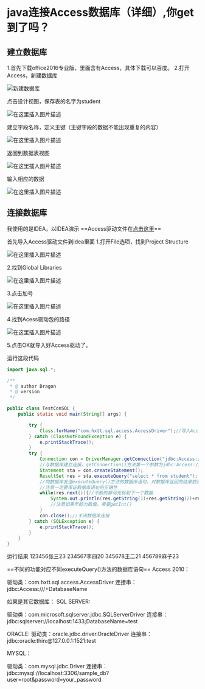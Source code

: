 # java连接Access数据库（详细）,你get到了吗？

## 建立数据库

1.首先下载office2016专业版，里面含有Access，具体下载可以百度。
2.打开Access，新建数据库



![新建数据库](https://img-blog.csdnimg.cn/20191209181645834.png?x-oss-process=image/watermark,type_ZmFuZ3poZW5naGVpdGk,shadow_10,text_aHR0cHM6Ly9ibG9nLmNzZG4ubmV0L2RyYWdvbmVkXzEyMw==,size_16,color_FFFFFF,t_70)

点击设计视图，保存表的名字为student

![在这里插入图片描述](https://img-blog.csdnimg.cn/20191209181800485.png?x-oss-process=image/watermark,type_ZmFuZ3poZW5naGVpdGk,shadow_10,text_aHR0cHM6Ly9ibG9nLmNzZG4ubmV0L2RyYWdvbmVkXzEyMw==,size_16,color_FFFFFF,t_70)



建立字段名称，定义主键（主键字段的数据不能出现重复的内容）



![在这里插入图片描述](https://img-blog.csdnimg.cn/2019120918214456.png?x-oss-process=image/watermark,type_ZmFuZ3poZW5naGVpdGk,shadow_10,text_aHR0cHM6Ly9ibG9nLmNzZG4ubmV0L2RyYWdvbmVkXzEyMw==,size_16,color_FFFFFF,t_70)

返回到数据表视图



![在这里插入图片描述](https://img-blog.csdnimg.cn/20191209182255958.png?x-oss-process=image/watermark,type_ZmFuZ3poZW5naGVpdGk,shadow_10,text_aHR0cHM6Ly9ibG9nLmNzZG4ubmV0L2RyYWdvbmVkXzEyMw==,size_16,color_FFFFFF,t_70)

输入相应的数据



![在这里插入图片描述](https://img-blog.csdnimg.cn/20191209182509644.png?x-oss-process=image/watermark,type_ZmFuZ3poZW5naGVpdGk,shadow_10,text_aHR0cHM6Ly9ibG9nLmNzZG4ubmV0L2RyYWdvbmVkXzEyMw==,size_16,color_FFFFFF,t_70)

## 连接数据库
我使用的是IDEA，以IDEA演示
==Access驱动文件在[点击这里](http://java.hhit.edu.cn/UserFiles/111004/files/20181212145939827.zip)==

首先导入Access驱动文件到idea里面
1.打开File选项，找到Project Structure



![在这里插入图片描述](https://img-blog.csdnimg.cn/20200103134721571.png)

2.找到Global Libraries



![在这里插入图片描述](https://img-blog.csdnimg.cn/20200103134831571.png?x-oss-process=image/watermark,type_ZmFuZ3poZW5naGVpdGk,shadow_10,text_aHR0cHM6Ly9ibG9nLmNzZG4ubmV0L2RyYWdvbmVkXzEyMw==,size_16,color_FFFFFF,t_70)

3.点击加号



![在这里插入图片描述](https://img-blog.csdnimg.cn/20200103135044547.png?x-oss-process=image/watermark,type_ZmFuZ3poZW5naGVpdGk,shadow_10,text_aHR0cHM6Ly9ibG9nLmNzZG4ubmV0L2RyYWdvbmVkXzEyMw==,size_16,color_FFFFFF,t_70)

4.找到Acess驱动包的路径



![在这里插入图片描述](https://img-blog.csdnimg.cn/20200103135135285.png?x-oss-process=image/watermark,type_ZmFuZ3poZW5naGVpdGk,shadow_10,text_aHR0cHM6Ly9ibG9nLmNzZG4ubmV0L2RyYWdvbmVkXzEyMw==,size_16,color_FFFFFF,t_70)



5.点击OK就导入好Access驱动了。

运行这段代码
```java
import java.sql.*;

/**
 * @ author Dragon
 * @ version
 */

public class TestConSQL {
    public static void main(String[] args) {

        try {
            Class.forName("com.hxtt.sql.access.AccessDriver");//导入Access驱动文件，本质是.class文件
        } catch (ClassNotFoundException e) {
            e.printStackTrace();
        }
        try {
            Connection con = DriverManager.getConnection("jdbc:Access:///C:\\Users\\lenovo\\Desktop\\Datas.accdb","","");
            //与数据库建立连接，getConnection()方法第一个参数为jdbc:Access:///+文件总路径,第二个参数是用户名，第三个参数是密码（Access是没有用户名和密码此处为空字符串）
            Statement sta = con.createStatement();
            ResultSet res = sta.executeQuery("select * from student");
            //向数据库发送executeQuery()方法的数据库语句，对数据库返回的结果放到ResultSet里面
            //注意一定要保证数据库语句的正确性
            while(res.next()){//不断的移动光标到下一个数据
                System.out.println(res.getString(1)+res.getString(2)+res.getInt(3));
                //注意如果年龄为数值，需要getInt()
            }
            con.close();//关闭数据库连接
        } catch (SQLException e) {
            e.printStackTrace();
        }
    }
}

```
运行结果
123456张三23
234567李四20
345678王二21
456789麻子23

==不同的功能对应不同executeQuery()方法的数据库语句==
 Access 2010：

驱动类：com.hxtt.sql.access.AccessDriver
连接串：jdbc:Access:///+DatabaseName

如果是其它数据库：
SQL SERVER:

驱动类：com.microsoft.sqlserver.jdbc.SQLServerDriver
连接串：jdbc:sqlserver://localhost:1433;DatabaseName=test

ORACLE:
驱动类：oracle.jdbc.driver.OracleDriver
连接串：jdbc:oracle:thin:@127.0.0.1:1521:test


MYSQL：

驱动类：com.mysql.jdbc.Driver
连接串：jdbc:mysql://localhost:3306/sample_db?user=root&password=your_password